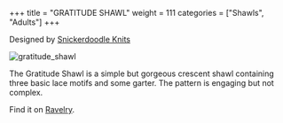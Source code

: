 +++
title = "GRATITUDE SHAWL"
weight = 111
categories = ["Shawls", "Adults"]
+++

Designed by [Snickerdoodle Knits](https://www.ravelry.com/designers/snickerdoodle-knits)

![gratitude_shawl](/images/gratitude_shawl.webp)

The Gratitude Shawl is a simple but gorgeous crescent shawl containing three basic lace motifs and some garter. The pattern is engaging but not complex.

<!--more-->

Find it on [Ravelry](https://www.ravelry.com/patterns/library/gratitude-shawl).